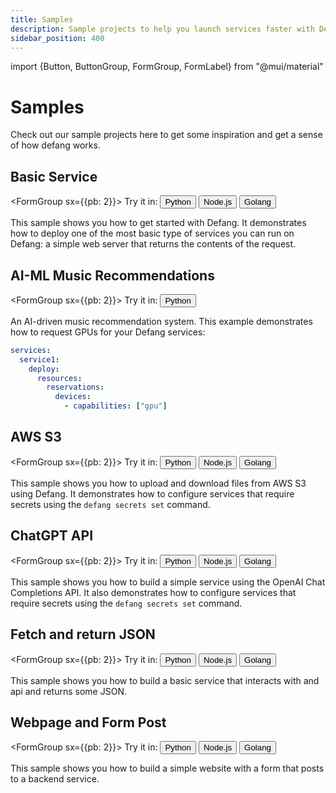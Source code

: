 ```yaml
---
title: Samples
description: Sample projects to help you launch services faster with Defang.
sidebar_position: 400
---
```


import {Button, ButtonGroup, FormGroup, FormLabel} from "@mui/material"

# Samples

Check out our sample projects here to get some inspiration and get a sense of how defang works.


## Basic Service

<FormGroup sx={{pb: 2}}>
    <FormLabel>Try it in: </FormLabel>
    <ButtonGroup variant="outlined">
        <Button href="https://github.com/defang-io/defang/tree/main/samples/python/Basic%20Service">Python</Button>
        <Button href="https://github.com/defang-io/defang/tree/main/samples/nodejs/Basic%20Service">Node.js</Button>
        <Button href="https://github.com/defang-io/defang/tree/main/samples/golang/Basic%20Service">Golang</Button>
    </ButtonGroup>
</FormGroup>

This sample shows you how to get started with Defang. It demonstrates how to deploy one of the most basic type of services you can run on Defang: a simple web server that returns the contents of the request.


## AI-ML Music Recommendations

<FormGroup sx={{pb: 2}}>
    <FormLabel>Try it in: </FormLabel>
    <ButtonGroup variant="outlined">
        <Button href="https://github.com/defang-io/defang/tree/main/samples/python/AI-ML%20Music">Python</Button>
    </ButtonGroup>
</FormGroup>

An AI-driven music recommendation system. This example demonstrates how to request GPUs for your Defang services:

```yaml
services:
  service1:
    deploy:
      resources:
        reservations:
          devices:
            - capabilities: ["gpu"]
```


## AWS S3

<FormGroup sx={{pb: 2}}>
    <FormLabel>Try it in: </FormLabel>
    <ButtonGroup variant="outlined">
        <Button href="https://github.com/defang-io/defang/tree/main/samples/python/AWS%20S3">Python</Button>
        <Button href="https://github.com/defang-io/defang/tree/main/samples/nodejs/AWS%20S3">Node.js</Button>
        <Button href="https://github.com/defang-io/defang/tree/main/samples/golang/AWS%20S3">Golang</Button>
    </ButtonGroup>
</FormGroup>

This sample shows you how to upload and download files from AWS S3 using Defang. It demonstrates how to configure services that require secrets using the `defang secrets set` command.


## ChatGPT API

<FormGroup sx={{pb: 2}}>
    <FormLabel>Try it in: </FormLabel>
    <ButtonGroup variant="outlined">
        <Button href="https://github.com/defang-io/defang/tree/main/samples/python/ChatGPT%20API">Python</Button>
        <Button href="https://github.com/defang-io/defang/tree/main/samples/nodejs/ChatGPT%20API">Node.js</Button>
        <Button href="https://github.com/defang-io/defang/tree/main/samples/golang/ChatGPT%20API">Golang</Button>
    </ButtonGroup>
</FormGroup>

This sample shows you how to build a simple service using the OpenAI Chat Completions API. It also demonstrates how to configure services that require secrets using the `defang secrets set` command.


## Fetch and return JSON

<FormGroup sx={{pb: 2}}>
    <FormLabel>Try it in: </FormLabel>
    <ButtonGroup variant="outlined">
        <Button href="https://github.com/defang-io/defang/tree/main/samples/python/Fetch%20and%20Return%20JSON">Python</Button>
        <Button href="https://github.com/defang-io/defang/tree/main/samples/nodejs/Fetch%20and%20Return%20JSON">Node.js</Button>
        <Button href="https://github.com/defang-io/defang/tree/main/samples/golang/Fetch%20and%20Return%20JSON">Golang</Button>
    </ButtonGroup>
</FormGroup>

This sample shows you how to build a basic service that interacts with and api and returns some JSON. 


## Webpage and Form Post

<FormGroup sx={{pb: 2}}>
    <FormLabel>Try it in: </FormLabel>
    <ButtonGroup variant="outlined">
        <Button href="https://github.com/defang-io/defang/tree/main/samples/python/Web%20Page%20and%20Form%20Post">Python</Button>
        <Button href="https://github.com/defang-io/defang/tree/main/samples/nodejs/Web%20Page%20and%20Form%20Post">Node.js</Button>
        <Button href="https://github.com/defang-io/defang/tree/main/samples/golang/Web%20Page%20and%20Form%20Post">Golang</Button>
    </ButtonGroup>
</FormGroup>

This sample shows you how to build a simple website with a form that posts to a backend service. 
